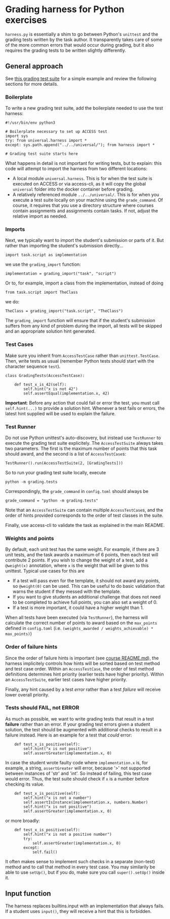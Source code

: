 # Grading harness for Python exercises

`harness.py` is essentially a shim to go between Python's `unittest` and the
grading tests written by the task author. It transparently takes care of some
of the more common errors that would occur during grading, but it also requires
the grading tests to be written slightly differently.

## General approach

See [this grading test suite](../02_basics/variable_assignment/grading/tests.py) for a
simple example and review the following sections for more details.

### Boilerplate

To write a new grading test suite, add the boilerplate needed to use the test
harness:

```
#!/usr/bin/env python3

# Boilerplate necessary to set up ACCESS test
import sys
try: from universal.harness import *
except: sys.path.append("../../universal/"); from harness import *

# Grading test suite starts here
```

What happens in detail is not important for writing tests, but to explain: this
code will attempt to import the harness from two different locations:

 * A local module `universal.harness`. This is for when the test suite is executed on ACCESS or via access-cli, as it will copy the global `universal` folder into the docker container before grading.
 * A relatively referenced module `../../universal/`. This is for when you execute a test suite locally on your machine using the `grade_command`. Of course, it requires that you use a directory structure where courses contain assignments and assignments contain tasks. If not, adjust the relative import as needed.

### Imports

Next, we typically want to import the student's submission or parts of it.
But rather than importing the student's submission directly...

```
import task.script as implementation
```

we use the `grading_import` function:

```
implementation = grading_import("task", "script")
```

Or to, for example, import a class from the implementation, instead of doing

```
from task.script import TheClass
```

we do:

```
TheClass = grading_import("task.script", "TheClass")
```

The `grading_import` function will ensure that if the student's submission
suffers from any kind of problem during the import, all tests will be skipped
and an appropriate solution hint generated.

### Test Cases

Make sure you inherit from `AccessTestCase` rather than `unittest.TestCase`.
Then, write tests as usual (remember Python tests should start with the 
character sequence `test`).

```
class GradingTests(AccessTestCase):

    def test_x_is_42(self):
        self.hint("x is not 42")
        self.assertEqual(implementation.x, 42)
```

**Important**: Before any action that could fail or error the test, you must
call `self.hint(...)` to provide a solution hint. Whenever a test fails or
errors, the latest hint supplied will be used to explain the failure.

### Test Runner

Do not use Python unittest's auto-discovery, but instead use `TestRunner` to
execute the grading test suite explicitely. The `AccessTestSuite` always takes
two parameters. The first is the maximum number of points that this task should
award, and the second is a list of `AccessTestCase`s:

```
TestRunner().run(AccessTestSuite(2, [GradingTests]))
```

So to run your grading test suite locally, execute

```
python -m grading.tests
```

Correspondingly, the `grade_command` in `config.toml` should always be

```
grade_command = "python -m grading.tests"
```

Note that an `AccessTestSuite` can contain multiple `AccessTestCase`s, and the order of
hints provided corresponds to the order of test classes in the suite.

Finally, use access-cli to validate the task as explained in the main README.

### Weights and points

By default, each unit test has the same weight. For example, if there are 3 unit
tests, and the task awards a maximum of 6 points, then each test will contribute
2 points. If you wish to change the weight of a test, add a `@weight(x)` 
annotation, where `x` is the weight that will be given to this unittest. Typical
use cases for this are

 * If a test will pass even for the template, it should not award any points,
   so `@weight(0)` can be used. This can be useful to do basic validation that
   warns the student if they messed with the template.
 * If you want to give students an additional challenge that does not need to be
   completed to achieve full points, you can also set a weight of 0.
 * If a test is more important, it could have a higher weight than 1.

When all tests have been executed (via `TestRunner`), the harness will calculate
the correct number of points to award based on the `max_points` defined in
`config.toml` (i.e. `(weights_awarded / weights_achievable) * max_points)`)

### Order of failure hints

Since the order of failure hints is important (see
[course README.md](../README.md)), the harness implicitely controls how hints
will be sorted based on test method and test case order. Within an
`AccessTestCase`, the order of test method definitions determines hint priority
(earlier tests have higher priority). Within an `AccessTestSuite`, earlier test
cases have higher priority.

Finally, any hint caused by a test *error* rather than a test *failure* will receive
lower overall priority.

### Tests should FAIL, not ERROR

As much as possible, we want to write grading tests that result in a test
**failure** rather than an error. If your grading test errors given a student
solution, the test should be augmented with additional checks to result in a
failure instead. Here is an example for a test that *could* error:

```
    def test_x_is_positive(self):
        self.hint("x is not positive")
        self.assertGreater(implementation.x, 0)
```

In case the student wrote faulty code where `implementation.x` is, for example,
a string, `assertGreater` will error, because '>' not supported between
instances of 'str' and 'int'. So instead of failing, this test case would error.
Thus, the test suite should check if `x` is a number before checking its value.

```
    def test_x_is_positive(self):
        self.hint("x is not a number")
        self.assertIsInstance(implementation.x, numbers.Number)
        self.hint("x is not positive")
        self.assertGreater(implementation.x, 0)
```

or more broadly:

```
    def test_x_is_positive(self):
        self.hint("x is not a positive number")
        try:
            self.assertGreater(implementation.x, 0)
        except:
            self.fail()
```

It often makes sense to implement such checks in a separate (non-test) method
and to call that method in every test case. You may similarily be able to use
`setUp()`, but if you do, make sure you call `super().setUp()` inside it.

## Input function

The harness replaces builtins.input with an implementation that always
fails. If a student uses `input()`, they will receive a hint that this is
forbidden.

